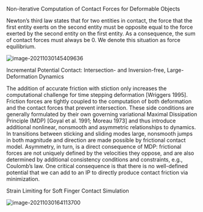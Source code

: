 Non-iterative Computation of Contact Forces
for Deformable Objects  

Newton’s third law states that for two entities in contact, the force that the first entity exerts on the second
entity must be opposite equal to the force exerted by the
second entity on the first entity. As a consequence, the
sum of contact forces must always be 0. We denote this
situation as force equilibrium.  

![image-20211030145409636](D:\定理\连续介质力学\image-20211030145409636.png)

Incremental Potential Contact: Intersection- and Inversion-free, Large-Deformation Dynamics  

The addition of accurate friction with stiction only increases the
computational challenge for time stepping deformation [Wriggers
1995]. Friction forces are tightly coupled to the computation of both
deformation and the contact forces that prevent intersection. These
side conditions are generally formulated by their own governing
variational Maximal Dissipation Principle (MDP) [Goyal et al. 1991;
Moreau 1973] and thus introduce additional nonlinear, nonsmooth
and asymmetric relationships to dynamics. In transitions between
sticking and sliding modes large, nonsmooth jumps in both magnitude and direction are made possible by frictional contact model.
Asymmetry, in turn, is a direct consequence of MDP: frictional forces
are not uniquely defined by the velocities they oppose, and are also
determined by additional consistency conditions and constraints,
e.g., Coulomb’s law. One critical consequence is that there is no
well-defined potential that we can add to an IP to directly produce
contact friction via minimization.  

Strain Limiting for Soft Finger Contact Simulation  

![image-20211030164113700](D:\定理\连续介质力学\image-20211030164113700.png)